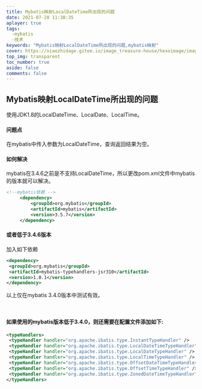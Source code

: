 ```yaml
---
title: Mybatis映射LocalDateTime所出现的问题
date: 2021-07-28 11:38:35
aplayer: true
tags:
  -mybatis
  -技术
keywords: "Mybatis映射LocalDateTime所出现的问题,mybatis映射"
cover: https://xiaozhidage.gitee.io/image_treasure-house/hexoimage/image/wallhaven-g7q9el_1920x1080.png  
top_img: transparent
toc_number: true
aside: false
comments: false
---
```

  ## **Mybatis映射LocalDateTime所出现的问题**

 使用JDK1.8的LocalDateTime、LocalDate、LocalTime。

#### **问题点**

在mybatis中传入参数为LocalDateTime，查询返回结果为空。

#### **如何解决**

   mybatis在3.4.6之前是不支持LocalDateTime，所以更改pom.xml文件中mybatis的版本就可以解决。

   ```xml
   <!--mybatis依赖 -->
   		<dependency>
   			<groupId>org.mybatis</groupId>
   			<artifactId>mybatis</artifactId>
   			<version>3.5.7</version>
   		</dependency>
   ```

#### **或者低于3.4.6版本**

   加入如下依赖

   ```xml
   <dependency>
   	<groupId>org.mybatis</groupId>
   	<artifactId>mybatis-typehandlers-jsr310</artifactId>
   	<version>1.0.1</version>
   </dependency>
   ```

   以上仅在mybatis 3.4.0版本中测试有效。

   ​	

#### **如果使用的mybatis版本低于3.4.0，则还需要在配置文件添加如下:**

   ```xml
   <typeHandlers>
   	<typeHandler handler="org.apache.ibatis.type.InstantTypeHandler" />
   	<typeHandler handler="org.apache.ibatis.type.LocalDateTimeTypeHandler" />
   	<typeHandler handler="org.apache.ibatis.type.LocalDateTypeHandler" />
   	<typeHandler handler="org.apache.ibatis.type.LocalTimeTypeHandler" />
   	<typeHandler handler="org.apache.ibatis.type.OffsetDateTimeTypeHandler" />
   	<typeHandler handler="org.apache.ibatis.type.OffsetTimeTypeHandler" />
   	<typeHandler handler="org.apache.ibatis.type.ZonedDateTimeTypeHandler" />
   </typeHandlers>
   ```

   

   

